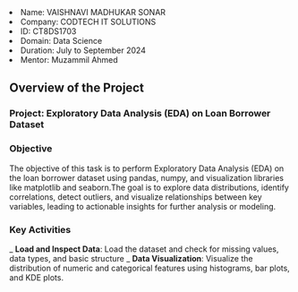 <li> Name: VAISHNAVI MADHUKAR SONAR </li>
<li> Company: CODTECH IT SOLUTIONS</li>
<li> ID: CT8DS1703</li>
<li> Domain: Data Science</li>
<li> Duration: July to September 2024</li>
<li> Mentor: Muzammil Ahmed</li>


## Overview of the Project

### Project:  Exploratory Data Analysis (EDA) on Loan Borrower Dataset

### Objective
The objective of this task is to perform Exploratory Data Analysis (EDA) on the loan borrower dataset using pandas, numpy, and visualization libraries like matplotlib and seaborn.The goal is to explore data distributions, identify correlations, detect outliers, and visualize relationships between key variables, leading to actionable insights for further analysis or modeling.

### Key Activities
_ **Load and Inspect Data**: Load the dataset and check for missing values, data types, and basic structure
_ **Data Visualization**: Visualize the distribution of numeric and categorical features using histograms, bar plots, and KDE plots.
